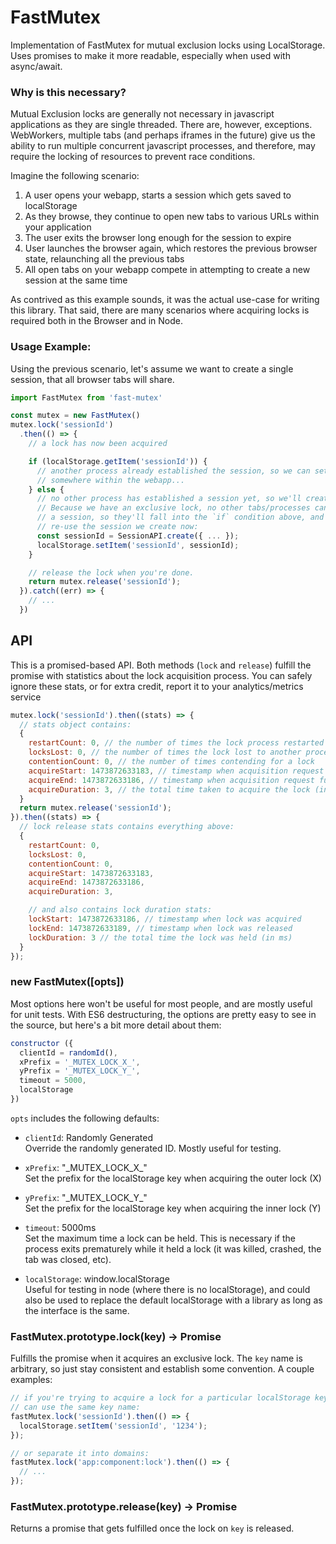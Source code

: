 # FastMutex
Implementation of FastMutex for mutual exclusion locks using LocalStorage.  Uses promises to make it more readable, especially when used with async/await.

### Why is this necessary?
Mutual Exclusion locks are generally not necessary in javascript applications as they are single threaded. There are, however, exceptions. WebWorkers, multiple tabs (and perhaps iframes in the future) give us the ability to run multiple concurrent javascript processes, and therefore, may require the locking of resources to prevent race conditions.

Imagine the following scenario:

1. A user opens your webapp, starts a session which gets saved to localStorage
1. As they browse, they continue to open new tabs to various URLs within your application
1. The user exits the browser long enough for the session to expire
1. User launches the browser again, which restores the previous browser state, relaunching all the previous tabs
1. All open tabs on your webapp compete in attempting to create a new session at the same time

As contrived as this example sounds, it was the actual use-case for writing this library. That said, there are many scenarios where acquiring locks is required both in the Browser and in Node.

### Usage Example:
Using the previous scenario, let's assume we want to create a single session, that all browser tabs will share.

```js
import FastMutex from 'fast-mutex'

const mutex = new FastMutex()
mutex.lock('sessionId')
  .then(() => {
    // a lock has now been acquired

    if (localStorage.getItem('sessionId')) {
      // another process already established the session, so we can set that
      // somewhere within the webapp...
    } else {
      // no other process has established a session yet, so we'll create it now.
      // Because we have an exclusive lock, no other tabs/processes can create
      // a session, so they'll fall into the `if` condition above, and simply
      // re-use the session we create now:
      const sessionId = SessionAPI.create({ ... });
      localStorage.setItem('sessionId', sessionId);
    }

    // release the lock when you're done.
    return mutex.release('sessionId');
  }).catch((err) => {
    // ...
  })
```

## API
This is a promised-based API.  Both methods (`lock` and `release`) fulfill the promise with statistics about the lock acquisition process.  You can safely ignore these stats, or for extra credit, report it to your analytics/metrics service

```js
mutex.lock('sessionId').then((stats) => {
  // stats object contains:
  {
    restartCount: 0, // the number of times the lock process restarted
    locksLost: 0, // the number of times the lock lost to another process
    contentionCount: 0, // the number of times contending for a lock
    acquireStart: 1473872633183, // timestamp when acquisition request started
    acquireEnd: 1473872633186, // timestamp when acquisition request fulfilled
    acquireDuration: 3, // the total time taken to acquire the lock (in ms)
  }
  return mutex.release('sessionId');
}).then((stats) => {
  // lock release stats contains everything above:
  {
    restartCount: 0,
    locksLost: 0,
    contentionCount: 0,
    acquireStart: 1473872633183,
    acquireEnd: 1473872633186,
    acquireDuration: 3,

    // and also contains lock duration stats:
    lockStart: 1473872633186, // timestamp when lock was acquired
    lockEnd: 1473872633189, // timestamp when lock was released
    lockDuration: 3 // the total time the lock was held (in ms)
  }
});
```

### new FastMutex([opts])
Most options here won't be useful for most people, and are mostly useful for unit tests.  With ES6 destructuring, the options are pretty easy to see in the source, but here's a bit more detail about them:

```js
constructor ({
  clientId = randomId(),
  xPrefix = '_MUTEX_LOCK_X_',
  yPrefix = '_MUTEX_LOCK_Y_',
  timeout = 5000,
  localStorage
})
```

`opts` includes the following defaults:

- `clientId`:  Randomly Generated  
 Override the randomly generated ID.  Mostly useful for testing.

- `xPrefix`: "\_MUTEX\_LOCK\_X\_"  
 Set the prefix for the localStorage key when acquiring the outer lock (X)

- `yPrefix`: "\_MUTEX\_LOCK\_Y\_"  
 Set the prefix for the localStorage key when acquiring the inner lock (Y)

- `timeout`: 5000ms  
 Set the maximum time a lock can be held. This is necessary if the process exits prematurely while it held a lock (it was killed, crashed, the tab was closed, etc).

- `localStorage`: window.localStorage  
 Useful for testing in node (where there is no localStorage), and could also be used to replace the default localStorage with a library as long as the interface is the same.


### FastMutex.prototype.lock(key) -> Promise
Fulfills the promise when it acquires an exclusive lock. The `key` name is arbitrary, so just stay consistent and establish some convention.  A couple examples:

```js
// if you're trying to acquire a lock for a particular localStorage key, you
// can use the same key name:
fastMutex.lock('sessionId').then(() => {
  localStorage.setItem('sessionId', '1234');
});

// or separate it into domains:
fastMutex.lock('app:component:lock').then(() => {
  // ...
});
```


### FastMutex.prototype.release(key) -> Promise
Returns a promise that gets fulfilled once the lock on `key` is released.
